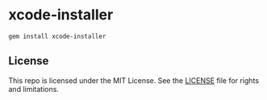 # xcode-installer

`gem install xcode-installer`

## License

This repo is licensed under the MIT License. See the [LICENSE](LICENSE.md) file for rights and limitations.
